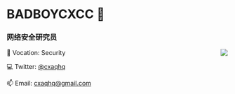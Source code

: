 # BADBOYCXCC 👋

### 网络安全研究员


<img align="right" src="https://github-readme-stats.vercel.app/api?username=badboycxcc&count_private=true&show_icons=true&hide=prs&theme=radical" />

📖 Vocation: Security

💻 Twitter: [@cxaqhq](https://twitter.com/cxaqhq)

📫 Email: cxaqhq@gmail.com
